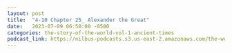 ```yaml
---
layout: post
title:  "4-10 Chapter 25_ Alexander the Great"
date:   2023-07-09 06:50:00 -0500
categories: the-story-of-the-world-vol-1-ancient-times
podcast_link: https://nilbus-podcasts.s3.us-east-2.amazonaws.com/the-well-trained-mind/The%20Story%20of%20the%20World%20Vol.%201%20Ancient%20Times/4-10%20Chapter%2025_%20Alexander%20the%20Great.mp3
---
```

